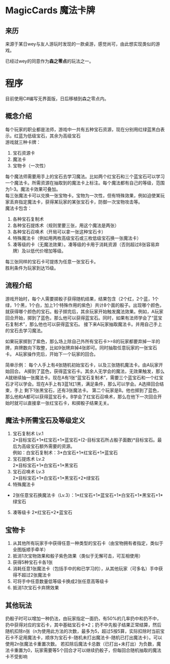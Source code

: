 # MagicCards 魔法卡牌
## 来历
来源于某日wey与友人游玩时发现的一款桌游，感觉尚可，由此想实现类似的游戏。

已经过wey的同意作为**森之零点**的玩法之一。  

# 程序

目前使用C#编写无界面版，日后移植到森之零点内。

## 概念介绍
每个玩家的职业都是法师，游戏中一共有五种宝石资源，现在分别用红绿蓝黑白表示。红蓝为低级宝石，其余为高级宝石  
游戏就三种卡牌：
1. 宝石资源卡
2. 魔法卡
3. 宝物卡（一次性）  

每个魔法师需要用手上的宝石去学习魔法。比如两个红宝石和三个蓝宝石可以学习一个魔法卡。所需资源在抽取到的魔法卡上标注。每个魔法都有自己的等级，范围为1-3。魔法卡效果可叠加。  
每三张魔法卡可以兑换一张宝物卡。宝物为一次性，但有特殊效果，例如迫使某玩家丢弃指定魔法卡，获得某玩家的某张宝石卡，防御一次宝物攻击等。  
魔法卡包含：
1. 各种宝石复制术
2. 各种宝石提炼术（规则里要三张，用这个魔法是两张）
3. 各种宝石召唤术（开局可以拿一张这种宝石卡）
4. 特殊魔法卡（例如用两枚高级宝石或三枚低级宝石换一张魔法卡）
5. 凑等级的卡（无魔法效果）。凑等级的卡用于消耗资源（否则超过8张容易弃牌）及以低代价增加等级。  

每三张同样的宝石卡可提炼为任意一张宝石卡。  
胜利条件为玩家到达15级。

## 流程介绍
游戏开始时，每个人需要掷骰子获得随机结果，结果包含（2个红，2个蓝，1个绿，1个黑，1个白，加上1个特殊作用的紫色）共计8个面的骰子。出现哪个颜色，就获得哪个颜色的宝石。骰子掷完后，其余玩家开始触发魔法效果。例如，A玩家回合开始，掷到了蓝色，那么他可以获得蓝宝石。同时，如果有法师学会了“蓝宝石复制术”，那么他也可以获得蓝宝石。
接下来A玩家抽取魔法卡。并用自己手上的宝石去学习魔法。  

如果玩家掷到了紫色，那么场上除自己外所有宝石卡>=8的玩家都要弃掉一半的牌，弃牌数向下取整，比如9张牌弃掉4张即可。同时抽取任意玩家的一张宝石卡。
A玩家操作完后，开始下一个玩家的回合。  

简单示例：
每个人手上有4张随机初始宝石卡，以及三张随机魔法卡。由A玩家开始回合。
A掷到了蓝色，获得蓝宝石卡。其余人无学会的魔法，无效果触发，那么A就继续抽一张魔法卡。现在A有1张“蓝宝石复制术”，需要三个蓝宝石和一个红宝石才可以学会。现在A手上有3蓝1红1黑，满足条件，那么可以学会。A选择回合结束，手上
剩下1张黑宝石，还有3张魔法卡。
第二个玩家是B。他也掷到了蓝色，那么他和A都可以获得蓝宝石卡。B学会了红宝石召唤术，那么在他下一次回合开始时就可以直接拿一张红宝石卡，和掷骰子结果无关。

## 魔法卡所需宝石及等级定义
1. 宝石复制术 Lv.1  
2\*目标宝石+1\*红宝石+1\*蓝宝石+(2-目标宝石所占骰子面数)\*目标宝石。最后为高级宝石额外需要的资源。  
例如：白宝石复制术：3\*白宝石+1\*红宝石+1\*蓝宝石  
2. 宝石提炼术 Lv.2  
2\*目标宝石+1\*白宝石+1\*黑宝石  
3. 宝石召唤术 Lv.3  
2\*目标宝石+1\*白宝石+1\*黑宝石+2\*绿宝石  
4. 特殊魔法卡  
- 2张任意宝石换魔法卡（Lv.3）：1\*红宝石+1\*蓝宝石+1\*白宝石+1\*黑宝石+1\*绿宝石
5. 凑等级卡
2\*红宝石+2\*蓝宝石

## 宝物卡
1. 从其他所有玩家手中获得任意一种类型的宝石卡（由宝物拥有者指定，类似于全图版顺手牵羊）
2. 抵消1次宝物效果和骰子紫色效果（类似于无懈可击，可互相使用）
3. 获得5种宝石卡各1张
4. 消耗任意1张魔法卡（包括手中的和已学习的），从其他玩家（可多名）手中获得不超过2张魔法卡
5. 可将手中任意数量低等级卡换成2张任意高等级卡
6. 抵消1次宝石卡弃牌效果

## 其他玩法
扔骰子时可以增加一种扔法，由玩家指定一面扔，有50%的几率扔中和扔不中，扔中获得对应的宝石卡，其中基础宝石卡\*2；扔不中先骰子结果正常结算，然后随机扣除n张（n为使用此方法的次数，最多为5，超过5按5算，实际扣除时当前宝石卡不足用魔法卡，顺序为宝石卡-随机未打出魔法卡-随机已打出魔法卡）。可以使用2n张魔法卡重置次数。
若扣除后魔法卡总数（已打出+未打出）为负数，魔法卡重置为0，玩家需要等5个回合才可以继续扔骰子，但每回合随机抽取的魔法卡不受影响


